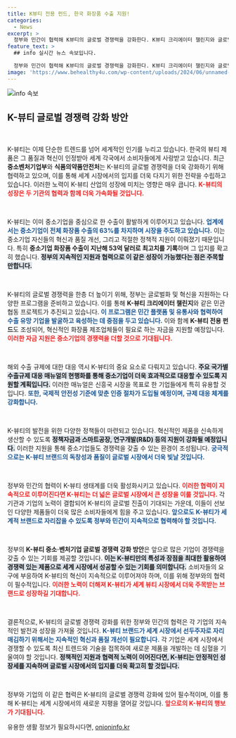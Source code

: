 ```yaml
---
title: K뷰티 전용 펀드, 한국 화장품 수출 지원!
categories:
  - News
excerpt: >
  정부와 민간이 협력해 K뷰티의 글로벌 경쟁력을 강화한다. K뷰티 크리에이터 챌린지와 글로벌 K뷰티 전용 펀드 도입으로 중소기업을 지원하며, 수출규제 대응 매뉴얼도 업데이트하여 중소기업의 해외 진출을 촉진할 방침이다.
feature_text: >
  ## info 실시간 뉴스 속보입니다.

  정부와 민간이 협력해 K뷰티의 글로벌 경쟁력을 강화한다. K뷰티 크리에이터 챌린지와 글로벌 K뷰티 전용 펀드 도입으로 중소기업을 지원하며, 수출규제 대응 매뉴얼도 업데이트하여 중소기업의 해외 진출을 촉진할 방침이다.
image: 'https://www.behealthy4u.com/wp-content/uploads/2024/06/unnamed-file.png'
---
```


<p><img src="https://www.behealthy4u.com/wp-content/uploads/2024/06/unnamed-file.png" alt="info 속보" /></p>

<h2 data-ke-size="size26">K-뷰티 글로벌 경쟁력 강화 방안</h2>

<p data-ke-size="size16">&nbsp;</p>  

<p>K-뷰티는 이제 단순한 트렌드를 넘어 세계적인 인기를 누리고 있습니다. 한국의 뷰티 제품은 그 품질과 혁신이 인정받아 세계 각국에서 소비자들에게 사랑받고 있습니다. 최근 <strong>중소벤처기업부</strong>와 <strong>식품의약품안전처</strong>는 K-뷰티의 글로벌 경쟁력을 더욱 강화하기 위해 협력하고 있으며, 이를 통해 세계 시장에서의 입지를 더욱 다지기 위한 전략을 수립하고 있습니다. 이러한 노력이 K-뷰티 산업의 성장에 미치는 영향은 매우 큽니다. <b><span style="color: #ee2323;">K-뷰티의 성장은 두 기관의 협력과 함께 더욱 가속화될 것입니다.</span></b></p>

<p data-ke-size="size16">&nbsp;</p>  

<p>K-뷰티는 이미 중소기업을 중심으로 한 수출이 활발하게 이루어지고 있습니다. <b><span style="color: #1a5490;">업계에서는 중소기업이 전체 화장품 수출의 63%를 차지하며 시장을 주도하고 있습니다.</span></b> 이는 중소기업 자신들의 혁신과 품질 개선, 그리고 적절한 정책적 지원이 이뤄졌기 때문입니다. 특히 <strong>중소기업 화장품 수출이 지난해 53억 달러로 최고치를 기록</strong>하며 그 입지를 확고히 했습니다. <b><span style="background-color: #21538527;">정부의 지속적인 지원과 협력으로 이 같은 성장이 가능했다는 점은 주목할 만합니다.</span></b> </p>

<p data-ke-size="size16">&nbsp;</p>  

<p>K-뷰티의 글로벌 경쟁력을 한층 더 높이기 위해, 정부는 글로벌화 및 혁신을 지원하는 다양한 프로그램을 준비하고 있습니다. 이를 통해 <strong>K-뷰티 크리에이터 챌린지</strong>와 같은 민관 협동 프로젝트가 추진되고 있습니다. <b><span style="color: #1a5490;">이 프로그램은 민간 플랫폼 및 유통사와 협력하여 수출 유망 기업을 발굴하고 육성하는 데 중점을 두고 있습니다.</span></b> 이와 함께 <strong>K-뷰티 전용 펀드</strong>도 조성되어, 혁신적인 화장품 제조업체들이 필요로 하는 자금을 지원할 예정입니다. <b><span style="color: #ee2323;">이러한 자금 지원은 중소기업의 경쟁력을 더할 것으로 기대됩니다.</span></b></p>

<p data-ke-size="size16">&nbsp;</p>  

<p>해외 수출 규제에 대한 대응 역시 K-뷰티의 중요 요소로 다뤄지고 있습니다. <b><span style="background-color: #21538527;">주요 국가별 수출규제 대응 매뉴얼의 현행화를 통해 중소기업이 더욱 효과적으로 대응할 수 있도록 지원할 계획입니다.</span></b> 이러한 매뉴얼은 신흥국 시장을 목표로 한 기업들에게 특히 유용할 것입니다. <b><span style="color: #1a5490;">또한, 국제적 안전성 기준에 맞춘 인증 절차가 도입될 예정이며, 규제 대응 체계를 강화합니다.</span></b></p>

<p data-ke-size="size16">&nbsp;</p>  

<p>K-뷰티의 발전을 위한 다양한 정책들이 마련되고 있습니다. 혁신적인 제품을 신속하게 생산할 수 있도록 <b><span style="background-color: #21538527;">정책자금과 스마트공장, 연구개발(R&amp;D) 등의 지원이 강화될 예정입니다.</span></b> 이러한 지원을 통해 중소기업들도 경쟁력을 갖출 수 있는 환경이 조성됩니다. <b><span style="color: #1a5490;">궁극적으로는 K-뷰티 브랜드의 독창성과 품질이 글로벌 시장에서 더욱 빛날 것입니다.</span></b></p>

<p data-ke-size="size16">&nbsp;</p>  

<p>정부와 민간의 협력이 K-뷰티 생태계를 더욱 활성화시키고 있습니다. <b><span style="color: #ee2323;">이러한 협력이 지속적으로 이루어진다면 K-뷰티는 더 넓은 글로벌 시장에서 큰 성장을 이룰 것입니다.</span></b> 각 기관과 기업의 노력이 결합되어 K-뷰티의 글로벌 진출이 기대되는 가운데, 이들이 선보인 다양한 제품들이 더욱 많은 소비자들에게 힘을 주고 있습니다. <b><span style="color: #1a5490;">앞으로도 K-뷰티가 세계적 브랜드로 자리잡을 수 있도록 정부와 민간이 지속적으로 협력해야 할 것입니다.</span></b></p>

<p data-ke-size="size16">&nbsp;</p>  

<p>정부의 <strong>K-뷰티 중소·벤처기업 글로벌 경쟁력 강화 방안</strong>은 앞으로 많은 기업이 경쟁력을 갖출 수 있는 기회를 제공할 것입니다. <b><span style="background-color: #21538527;">이는 K-뷰티만의 특성과 장점을 최대한 활용하여 경쟁력 있는 제품으로 세계 시장에서 성공할 수 있는 기회를 의미합니다.</span></b> 소비자들의 요구에 부응하여 K-뷰티의 혁신이 지속적으로 이루어져야 하며, 이를 위해 정부와의 협력이 필수적입니다. <b><span style="color: #ee2323;">이러한 노력이 더해져 K-뷰티가 세계 뷰티 시장에서 더욱 주목받는 브랜드로 성장하길 기대합니다.</span></b></p>

<p data-ke-size="size16">&nbsp;</p>  

<p>결론적으로, K-뷰티의 글로벌 경쟁력 강화를 위한 정부와 민간의 협력은 각 기업의 지속적인 발전과 성장을 가져올 것입니다. <b><span style="color: #1a5490;">K-뷰티 브랜드가 세계 시장에서 선두주자로 자리매김하기 위해서는 지속적인 혁신과 품질 개선이 필요합니다.</span></b> 각 기업은 세계 시장에서 경쟁할 수 있도록 최신 트렌드와 기술을 접목하여 새로운 제품을 개발하는 데 심혈을 기울여야 할 것입니다. <b><span style="background-color: #21538527;">정책적인 지원과 협력적 노력이 이어진다면, K-뷰티는 안정적인 성장세를 지속하며 글로벌 시장에서의 입지를 더욱 확고히 할 것입니다.</span></b></p>

<p data-ke-size="size16">&nbsp;</p>  

<p>정부와 기업의 이 같은 협력은 K-뷰티의 글로벌 경쟁력 강화에 있어 필수적이며, 이를 통해 K-뷰티는 세계 시장에서의 새로운 지평을 열어갈 것입니다. <b><span style="color: #ee2323;">앞으로의 K-뷰티의 행보가 기대됩니다.</span></b></p>
유용한 생활 정보가 필요하시다면, <a href="https://onioninfo.kr" rel="dofollow">onioninfo.kr</a>


